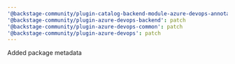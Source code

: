 ```yaml
---
'@backstage-community/plugin-catalog-backend-module-azure-devops-annotator-processor': patch
'@backstage-community/plugin-azure-devops-backend': patch
'@backstage-community/plugin-azure-devops-common': patch
'@backstage-community/plugin-azure-devops': patch
---
```


Added package metadata
